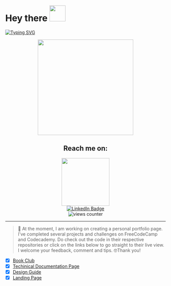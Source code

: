 <h1>
    Hey there
    <img src="https://media.giphy.com/media/hvRJCLFzcasrR4ia7z/giphy.gif" width="50">
  </h1>
</div>

[![Typing SVG](https://readme-typing-svg.herokuapp.com/?lines=I'm+Tayo+Aishah)](https://git.io/typing-svg)

<div align="center">
  <img src="https://media.giphy.com/media/USV0ym3bVWQJJmNu3N/giphy.gif" width="300" height="300">
</div>

<div align="center">
  <h2>Reach me on:</h2>
  <img src="https://media.giphy.com/media/fYBEN9TRdEnW0HDMJS/giphy.gif" width="150">
  <div id=social>
    <a href="https://linkedin.com/in/omotayo-aishah-sanusi"><img src="https://img.shields.io/badge/LinkedIn-blue?style=for-the-badge&logo=linkedin" alt="LinkedIn Badge"></a>
    <!--<a href="#"><img src="https://img.shields.io/badge/YouTube-maroon?style=for-the-badge&logo=youtube" alt="YouTube Badge"></a> -->
    <!--<a href="#"><img src="https://img.shields.io/badge/Gmail-red?style=for-the-badge&logo=gmail&logoColor=white" alt="Gmail Badge"></a>-->
  </div>
  <img src="https://komarev.com/ghpvc/?username=sogalipeau&style=for-the-badge&color=orange" alt="views counter">
</div>

***
> :telescope: At the moment, I am working on creating a personal portfolio page. I've completed several projects and challenges on FreeCodeCamp and Codecademy. Do check out the code in their respective repositories or click on the links below to go straight to their live view. I welcome your feedback, comment and tips.
>:nerd_face:Thank you!

- [x] [Book Club](https://sogalipeau.github.io/diogenes-book-club/)
- [x] [Techinical Documentation Page](https://sogalipeau.github.io/python-technical-documentation/)
- [x] [Design Guide](https://sogalipeau.github.io/design-system/)
- [x] [Landing Page](https://sogalipeau.github.io/company-home-page/)
<div>
</div>




  
  






<!--
**sogalipeau/sogalipeau** is a ✨ _special_ ✨ repository because its `README.md` (this file) appears on your GitHub profile.

Here are some ideas to get you started:

- 🔭 I’m currently working on ...
- 🌱 I’m currently learning ...
- 👯 I’m looking to collaborate on ...
- 🤔 I’m looking for help with ...
- 💬 Ask me about ...
- 📫 How to reach me: ...
- 😄 Pronouns: ...
- ⚡ Fun fact: ...
-->
